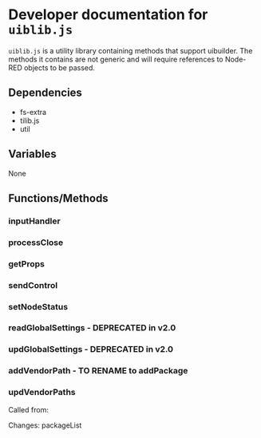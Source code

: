 # Developer documentation for `uiblib.js`

`uiblib.js` is a utility library containing methods that support uibuilder. The methods it contains are not generic and will require references to Node-RED objects to be passed.

## Dependencies

* fs-extra
* tilib.js
* util

## Variables

None

## Functions/Methods

### inputHandler

### processClose

### getProps

### sendControl

### setNodeStatus

### readGlobalSettings - DEPRECATED in v2.0

### updGlobalSettings  - DEPRECATED in v2.0

### addVendorPath - TO RENAME to addPackage

### updVendorPaths

Called from:

Changes: packageList